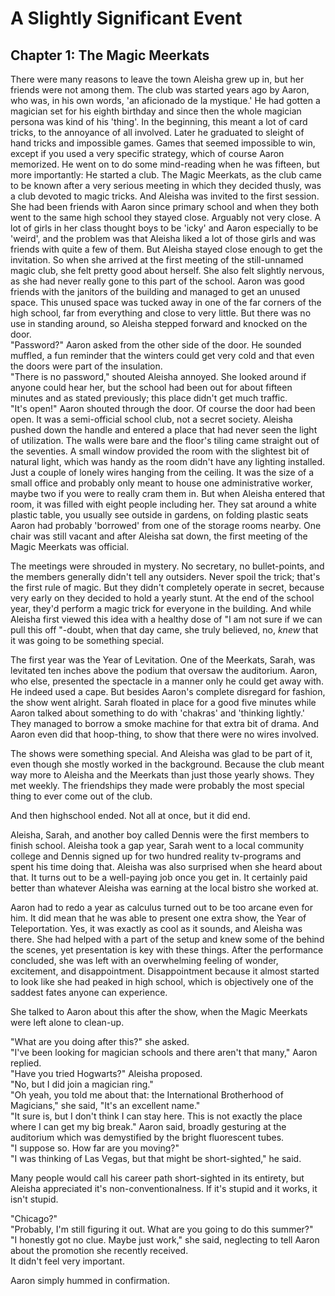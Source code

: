 # A Slightly Significant Event

## Chapter 1: The Magic Meerkats

There were many reasons to leave the town Aleisha grew up in, but her friends were not among them.
The club was started years ago by Aaron, who was, in his own words, 'an aficionado de la mystique.'
He had gotten a magician set for his eighth birthday and since then the whole magician persona was kind of his 'thing'. 
In the beginning, this meant a lot of card tricks, to the annoyance of all involved. Later he graduated to sleight of hand tricks and impossible games. 
Games that seemed impossible to win, except if you used a very specific strategy, which of course Aaron memorized. 
He went on to do some mind-reading when he was fifteen, but more importantly: He started a club. 
The Magic Meerkats, as the club came to be known after a very serious meeting in which they decided thusly, was a club devoted to magic tricks. 
And Aleisha was invited to the first session.
She had been friends with Aaron since primary school and when they both went to the same high school they stayed close. 
Arguably not very close. A lot of girls in her class thought boys to be 'icky' and Aaron especially to be 'weird', and the problem was that Aleisha liked a lot of those girls and was friends with quite a few of them. 
But Aleisha stayed close enough to get the invitation. 
So when she arrived at the first meeting of the still-unnamed magic club, she felt pretty good about herself. 
She also felt slightly nervous, as she had never really gone to this part of the school. 
Aaron was good friends with the janitors of the building and managed to get an unused space. 
This unused space was tucked away in one of the far corners of the high school, far from everything and close to very little. 
But there was no use in standing around, so Aleisha stepped forward and knocked on the door.  
"Password?" Aaron asked from the other side of the door. 
He sounded muffled, a fun reminder that the winters could get very cold and that even the doors were part of the insulation.  
"There is no password," shouted Aleisha annoyed. 
She looked around if anyone could hear her, but the school had been out for about fifteen minutes and as stated previously; this place didn't get much traffic.  
"It's open!" Aaron shouted through the door. 
Of course the door had been open. 
It was a semi-official school club, not a secret society. 
Aleisha pushed down the handle and entered a place that had never seen the light of utilization. 
The walls were bare and the floor's tiling came straight out of the seventies. 
A small window provided the room with the slightest bit of natural light, which was handy as the room didn't have any lighting installed. Just a couple of lonely wires hanging from the ceiling.
It was the size of a small office and probably only meant to house one administrative worker, maybe two if you were to really cram them in. 
But when Aleisha entered that room, it was filled with eight people including her. 
They sat around a white plastic table, you usually see outside in gardens, on folding plastic seats Aaron had probably 'borrowed' from one of the storage rooms nearby. 
One chair was still vacant and after Aleisha sat down, the first meeting of the Magic Meerkats was official.

The meetings were shrouded in mystery. 
No secretary, no bullet-points, and the members generally didn't tell any outsiders. 
Never spoil the trick; that's the first rule of magic. 
But they didn't completely operate in secret, because very early on they decided to hold a yearly stunt. 
At the end of the school year, they'd perform a magic trick for everyone in the building. 
And while Aleisha first viewed this idea with a healthy dose of "I am not sure if we can pull this off "-doubt, when that day came, she truly believed, no, *knew* that it was going to be something special.

The first year was the Year of Levitation. 
One of the Meerkats, Sarah, was levitated ten inches above the podium that oversaw the auditorium. 
Aaron, who else, presented the spectacle in a manner only he could get away with. 
He indeed used a cape. 
But besides Aaron's complete disregard for fashion, the show went alright. 
Sarah floated in place for a good five minutes while Aaron talked about something to do with 'chakras' and 'thinking lightly.'
They managed to borrow a smoke machine for that extra bit of drama. 
And Aaron even did that hoop-thing, to show that there were no wires involved.

The shows were something special. 
And Aleisha was glad to be part of it, even though she mostly worked in the background. 
Because the club meant way more to Aleisha and the Meerkats than just those yearly shows. 
They met weekly. 
The friendships they made were probably the most special thing to ever come out of the club. 

And then highschool ended. 
Not all at once, but it did end.

Aleisha, Sarah, and another boy called Dennis were the first members to finish school.
Aleisha took a gap year, Sarah went to a local community college and Dennis signed up for two hundred reality tv-programs and spent his time doing that.
Aleisha was also surprised when she heard about that.
It turns out to be a well-paying job once you get in.
It certainly paid better than whatever Aleisha was earning at the local bistro she worked at.

Aaron had to redo a year as calculus turned out to be too arcane even for him.
It did mean that he was able to present one extra show, the Year of Teleportation.
Yes, it was exactly as cool as it sounds, and Aleisha was there.
She had helped with a part of the setup and knew some of the behind the scenes, yet presentation is key with these things.
After the performance concluded, she was left with an overwhelming feeling of wonder, excitement, and disappointment.
Disappointment because it almost started to look like she had peaked in high school, which is objectively one of the saddest fates anyone can experience.

She talked to Aaron about this after the show, when the Magic Meerkats were left alone to clean-up.

"What are you doing after this?" she asked.  
"I've been looking for magician schools and there aren't that many," Aaron replied.  
"Have you tried Hogwarts?" Aleisha proposed.  
"No, but I did join a magician ring."  
"Oh yeah, you told me about that: the International Brotherhood of Magicians," she said, "It's an excellent name."  
"It sure is, but I don't think I can stay here. This is not exactly the place where I can get my big break." Aaron said, broadly gesturing at the auditorium which was demystified by the bright fluorescent tubes.  
"I suppose so. How far are you moving?"  
"I was thinking of Las Vegas, but that might be short-sighted," he said.  

Many people would call his career path short-sighted in its entirety, but Aleisha appreciated it's non-conventionalness. 
If it's stupid and it works, it isn't stupid.

"Chicago?"  
"Probably, I'm still figuring it out. What are you going to do this summer?"  
"I honestly got no clue. Maybe just work," she said, neglecting to tell Aaron about the promotion she recently received.  
It didn't feel very important.  

Aaron simply hummed in confirmation.  
